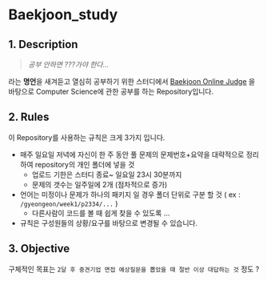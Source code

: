 # Baekjoon_study

## 1. Description

> *공부 안하면 ???가야 한다...* 

라는 **명언**을 새겨듣고 열심히 공부하기 위한 스터디에서 [Baekjoon Online Judge](https://www.acmicpc.net) 을 바탕으로 Computer Science에 관한 공부를 하는 Repository입니다.


## 2. Rules
이 Repository를 사용하는 규칙은 크게 3가지 입니다.

+ 매주 일요일 저녁에 자신이 한 주 동안 풀 문제의 문제번호+요약을 대략적으로 정리하여 repository의 개인 폴더에 넣을 것
  - 업로드 기한은 스터디 종료~ 일요일 23시 30분까지
  - 문제의 갯수는 일주일에 2개 (점차적으로 증가)
+ 언어는 미정이나 문제가 하나의 패키지 일 경우 폴더 단위로 구분 할 것 ( ex : `/gyeongeon/week1/p2334/...` )
  - 다른사람이 코드를 볼 때 쉽게 찾을 수 있도록 ...
+ 규칙은 구성원들의 상황/요구를 바탕으로 변경될 수 있습니다.

## 3. Objective
구체적인 목표는 `2달 후 중견기업 면접 예상질문을 뽑았을 때 절반 이상 대답하는 것` 정도 ?
